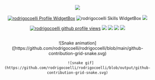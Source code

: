<!--
 
**rodrigocoelli/rodrigocoelli** is a ✨ _special_ ✨ repository because its `README.md` (this file) appears on your GitHub profile.

Here are some ideas to get you started:

- 🔭 I’m currently working on ...
- 🌱 I’m currently learning ...
- 👯 I’m looking to collaborate on ...
- 🤔 I’m looking for help with ...
- 💬 Ask me about ...
- 📫 How to reach me: ...
- 😄 Pronouns: ...
- ⚡ Fun fact: ...
-->
<div>
  <a href="https://github.com/rodrigocoelli">
  <div  align="center"> 
 
<img src="https://readme-typing-svg.demolab.com/?font=Poppins&pause=1000&duration=4000&color=00C6FF&center=true&width=435&repeat=false&lines=%F0%9F%91%8B+Hey%2C+it%27s+Rodrigo%20Coelli!+%F0%9F%91%8B" />

<a href="https://github.com/rodrigocoelli"><img src="https://github-widgetbox.vercel.app/api/profile?username=rodrigocoelli&amp;theme=darkmode&amp;data=followers,repositories,stars,commits" alt="rodrigocoelli Profile WidgetBox"></a>
<img src="https://github-widgetbox.vercel.app/api/skills?languages=html,css,sass,tailwind,js,ts,react,next,go,git,firebase,linux,bash,lua&amp;theme=darkmode" alt="rodrigocoelli Skills WidgetBox">
<img height="50%" src="https://github-readme-stats.vercel.app/api?username=rodrigocoelli&show_icons=true&theme=dracula&include_all_commits=true&count_private=true"/>

  <a href="https://www.github.com/rodrigocoelli"><img src="https://komarev.com/ghpvc/?username=rodrigocoelli&style=for-the-badge&color=161c1c&label=👁+PROFILE+VIEWS" alt="rodrigocoelli github profile views" /></a>
<a href="https://www.linux.org"><img src="https://img.shields.io/badge/OS-Linux-e06c75?style=for-the-badge&logoColor=00c6ff&logo=linux&color=161c1c" /></a>
<a href="https://archlinux.org"><img src="https://img.shields.io/badge/DISTRO-Arch-56b6c2?style=for-the-badge&logo=arch-linux&logoColor=00c6ff&color=161c1c" /></a>
<a href="https://dwm.suckless.org"><img src="https://img.shields.io/badge/WM-DWM-005577?style=for-the-badge&logo=dwm&color=161c1c&logoColor=00c6ff" /></a>
<a href="https://neovim.io"><img src="https://img.shields.io/badge/IDE-Neovim-98c379?style=for-the-badge&logo=neovim&color=161c1c&logoColor=00c6ff" /></a>

  <br>
![Snake animation]([https://github.com/rodrigocoelli/rodrigocoelli/blob/main/github-contribution-grid-snake.svg)
   
       ![snake gif](https://github.com/rodrigocoelli/rodrigocoelli/blob/output/github-contribution-grid-snake.svg)
</div>
    </div>
